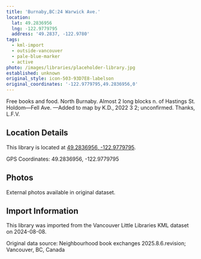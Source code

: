 ```yaml
---
title: 'Burnaby,BC:24 Warwick Ave.'
location:
  lat: 49.2836956
  lng: -122.9779795
  address: '49.2837, -122.9780'
tags:
  - kml-import
  - outside-vancouver
  - pale-blue-marker
  - active
photo: /images/libraries/placeholder-library.jpg
established: unknown
original_style: icon-503-93D7E8-labelson
original_coordinates: '-122.9779795,49.2836956,0'
---
```

Free books and food. North Burnaby.
Almost 2 long blocks n. of Hastings St.
Holdom—Fell Ave.
—Added to map by K.D., 2022 3 2; unconfirmed. Thanks, L.F.V.  

## Location Details

This library is located at [49.2836956, -122.9779795](https://www.google.com/maps?q=49.2836956,-122.9779795).

GPS Coordinates: 49.2836956, -122.9779795

## Photos

External photos available in original dataset.

## Import Information

This library was imported from the Vancouver Little Libraries KML dataset on 2024-08-08.

Original data source: Neighbourhood book exchanges 2025.8.6.revision; Vancouver, BC, Canada
